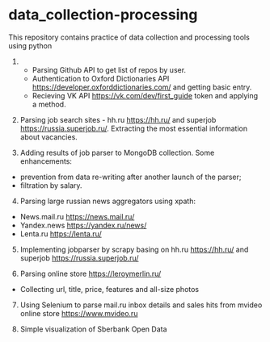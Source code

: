 # data_collection-processing

This repository contains practice of data collection and processing tools using python

1. - Parsing Github API to get list of repos by user.
   - Authentication to Oxford Dictionaries API https://developer.oxforddictionaries.com/ and getting basic entry.
   - Recieving VK API https://vk.com/dev/first_guide token and applying a method.

2. Parsing job search sites - hh.ru https://hh.ru/ and superjob https://russia.superjob.ru/. Extracting the most essential information about vacancies.

3. Adding results of job parser to MongoDB collection. Some enhancements: 
- prevention from data re-writing after another launch of the parser;
- filtration by salary.

4. Parsing large russian news aggregators using xpath:
- News.mail.ru https://news.mail.ru/
- Yandex.news https://yandex.ru/news/
- Lenta.ru https://lenta.ru/

5. Implementing jobparser by scrapy basing on hh.ru https://hh.ru/ and superjob https://russia.superjob.ru/

6. Parsing online store https://leroymerlin.ru/
- Collecting url, title, price, features and all-size photos

7. Using Selenium to parse mail.ru inbox details and sales hits from mvideo online store https://www.mvideo.ru

8. Simple visualization of Sberbank Open Data